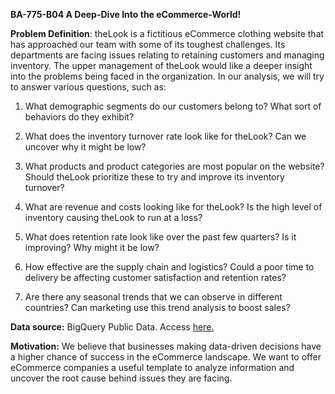 **BA-775-B04 A Deep-Dive Into the eCommerce-World!**

**Problem Definition**: theLook is a fictitious eCommerce clothing website that has approached our team with some of its toughest challenges. Its departments are facing issues relating to retaining customers and managing inventory. The upper management of theLook would like a deeper insight into the problems being faced in the organization. In our analysis, we will try to answer various questions, such as:

1. What demographic segments do our customers belong to? What sort of behaviors do they exhibit?

2. What does the inventory turnover rate look like for theLook? Can we uncover why it might be low?

3. What products and product categories are most popular on the website? Should theLook prioritize these to try and improve its inventory turnover?

4. What are revenue and costs looking like for theLook? Is the high level of inventory causing theLook to run at a loss?

5. What does retention rate look like over the past few quarters? Is it improving? Why might it be low?

6. How effective are the supply chain and logistics? Could a poor time to delivery be affecting customer satisfaction and retention rates?

7. Are there any seasonal trends that we can observe in different countries? Can marketing use this trend analysis to boost sales?

**Data source:** BigQuery Public Data. Access [here.](https://console.cloud.google.com/marketplace/product/bigquery-public-data/thelook-ecommerce)

**Motivation:** We believe that businesses making data-driven decisions have a higher chance of success in the eCommerce landscape. We want to offer eCommerce companies a useful template to analyze information and uncover the root cause behind issues they are facing.
